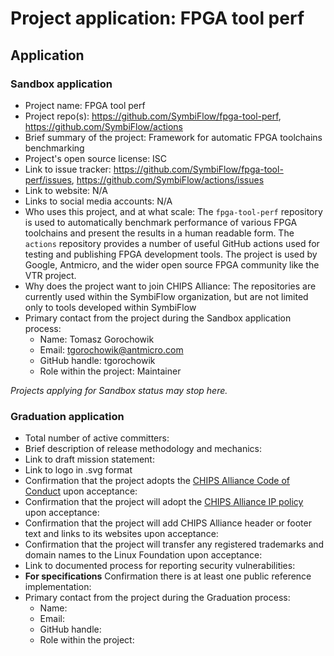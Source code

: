 # Project application: FPGA tool perf

## Application

### Sandbox application

* Project name: FPGA tool perf
* Project repo(s): https://github.com/SymbiFlow/fpga-tool-perf, https://github.com/SymbiFlow/actions
* Brief summary of the project: Framework for automatic FPGA toolchains benchmarking
* Project's open source license: ISC
* Link to issue tracker: https://github.com/SymbiFlow/fpga-tool-perf/issues, https://github.com/SymbiFlow/actions/issues
* Link to website: N/A
* Links to social media accounts: N/A
* Who uses this project, and at what scale: The `fpga-tool-perf` repository is used to automatically benchmark performance of various FPGA toolchains and present the results in a human readable form. The `actions` repository provides a number of useful GitHub actions used for testing and publishing FPGA development tools. The project is used by Google, Antmicro, and the wider open source FPGA community like the VTR project.
* Why does the project want to join CHIPS Alliance: The repositories are currently used within the SymbiFlow organization, but are not limited only to tools developed within SymbiFlow
* Primary contact from the project during the Sandbox application process:
  * Name: Tomasz Gorochowik
  * Email: tgorochowik@antmicro.com
  * GitHub handle: tgorochowik
  * Role within the project: Maintainer

*Projects applying for Sandbox status may stop here.*

### Graduation application

* Total number of active committers:
* Brief description of release methodology and mechanics:
* Link to draft mission statement:
* Link to logo in .svg format
* Confirmation that the project adopts the [CHIPS Alliance Code of Conduct](https://lfprojects.org/policies/code-of-conduct/) upon acceptance:
* Confirmation that the project will adopt the [CHIPS Alliance IP policy](https://technical-charter.chipsalliance.org) upon acceptance:
* Confirmation that the project will add CHIPS Alliance header or footer text and links to its websites upon acceptance:
* Confirmation that the project will transfer any registered trademarks and domain names to the Linux Foundation upon acceptance:
* Link to documented process for reporting security vulnerabilities:
* **For specifications** Confirmation there is at least one public reference implementation:
* Primary contact from the project during the Graduation process:
  * Name:
  * Email:
  * GitHub handle:
  * Role within the project:
